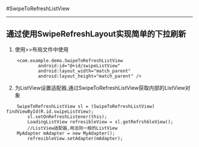 #SwipeToRefreshListView
***
##	通过使用SwipeRefreshLayout实现简单的下拉刷新

1.	使用>>布局文件中使用
````
	<com.example.demo.SwipeToRefreshListView
        	android:id="@+id/swipeListView"
        	android:layout_width="match_parent"
        	android:layout_height="match_parent" />
````        
2.	为ListView设置适配器,通过SwipeToRefreshListView获取内部的ListView对象
````
	SwipeToRefreshListView sl = (SwipeToRefreshListView) findViewById(R.id.swipeListView);
        sl.setOnRefreshListener(this);
        LoadingListView refresibleView = sl.getRefrshbleView();
        //ListView适配器,用法同一般的ListView
	MyAdapter mAdapter = new MyAdapter();
        refresibleView.setAdapter(mAdapter);
````    
